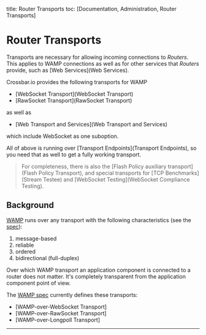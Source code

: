 title: Router Transports
toc: [Documentation, Administration, Router Transports]

# Router Transports

Transports are necessary for allowing incoming connections to *Routers*. This applies to WAMP connections as well as for other services that *Routers* provide, such as [Web Services](Web Services).

Crossbar.io provides the following transports for WAMP

* [WebSocket Transport](WebSocket Transport)
* [RawSocket Transport](RawSocket Transport)

as well as

* [Web Transport and Services](Web Transport and Services)

which include WebSocket as one suboption.

All of above is running over [Transport Endpoints](Transport Endpoints), so you need that as well to get a fully working transport.

> For completeness, there is also the [Flash Policy auxiliary transport](Flash Policy Transport), and special transports for [TCP Benchmarks](Stream Testee) and [WebSocket Testing](WebSocket Compliance Testing).


## Background

[WAMP](http://wamp.ws/) runs over any transport with the following characteristics (see the [spec](https://github.com/tavendo/WAMP/blob/master/spec/basic.md#transports)):

1. message-based
2. reliable
3. ordered
4. bidirectional (full-duplex)

Over which WAMP transport an application component is connected to a router does not matter. It's completely transparent from the application component point of view.

The [WAMP spec](https://github.com/wamp-proto/wamp-proto/blob/master/rfc/draft-oberstet-hybi-tavendo-wamp.html) currently defines these transports:

* [WAMP-over-WebSocket Transport]
* [WAMP-over-RawSocket Transport]
* [WAMP-over-Longpoll Transport]

---
